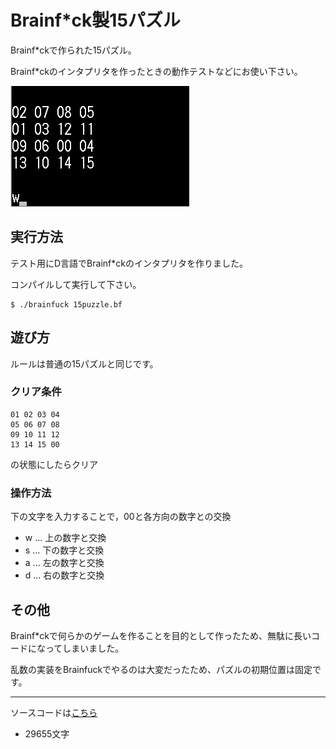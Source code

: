 # Brainf\*ck製15パズル

Brainf\*ckで作られた15パズル。

Brainf\*ckのインタプリタを作ったときの動作テストなどにお使い下さい。

![demo](/demo.gif)

## 実行方法

テスト用にD言語でBrainf*ckのインタプリタを作りました。

コンパイルして実行して下さい。
```
$ ./brainfuck 15puzzle.bf
```

## 遊び方

ルールは普通の15パズルと同じです。

### クリア条件

```
01 02 03 04
05 06 07 08
09 10 11 12
13 14 15 00
```

の状態にしたらクリア

### 操作方法

下の文字を入力することで，00と各方向の数字との交換

- w ... 上の数字と交換
- s ... 下の数字と交換
- a ... 左の数字と交換
- d ... 右の数字と交換

## その他

Brainf\*ckで何らかのゲームを作ることを目的として作ったため、無駄に長いコードになってしまいました。

乱数の実装をBrainfuckでやるのは大変だったため、パズルの初期位置は固定です。

***

ソースコードは[こちら](/src/15puzzle.bf)

- 29655文字

